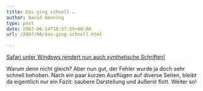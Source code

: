 ```yaml
---
title: Das ging schnell …
author: David Henning
type: post
date: 2007-06-14T18:57:59+00:00
url: /2007/06/das-ging-schnell.html

---
```

[Safari unter Windows rendert nun auch synthetische Schriften!][1]

Warum denn nicht gleich? Aber nun gut, der Fehler wurde ja doch sehr schnell behoben. Nach ein paar kurzen Ausflügen auf diverse Seiten, bleibt da eigentlich nur ein Fazit: saubere Darstellung und äußerst flott. Weiter so! 

[][1]

 [1]: https://www.madcatswelt.org/wp-content/uploads/safari.png